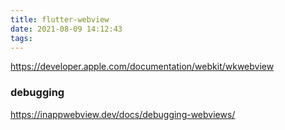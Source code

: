 ```yaml
---
title: flutter-webview
date: 2021-08-09 14:12:43
tags:
---
```


https://developer.apple.com/documentation/webkit/wkwebview

### debugging

https://inappwebview.dev/docs/debugging-webviews/
